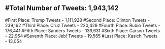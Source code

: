 #Total Number of Tweets: 1,943,142 
---
#First Place: Trump Tweets - 1,111,928
#Second Place: Clinton Tweets - 239,162
#Third Place: Cruz Tweets - 220,429
#Fourth Place: Rubio Tweets - 176,441
#Fifth Place: Sanders Tweets - 139,631
#Sixth Place: Carson Tweets - 22,954
#Seventh Place: Jeb! Tweets - 19,565
#Last Place: Kasich Tweets - 13,054
